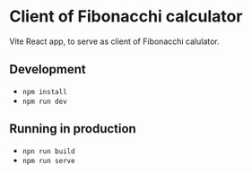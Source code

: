 # Client of Fibonacchi calculator

Vite React app, to serve as client of Fibonacchi calulator.

## Development

-   `npm install`
-   `npm run dev`

## Running in production

-   `npn run build`
-   `npm run serve`
